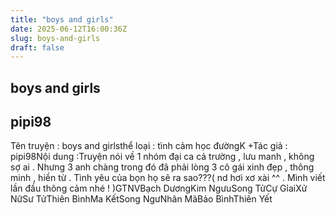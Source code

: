 ```yaml
---
title: "boys and girls"
date: 2025-06-12T16:00:36Z
slug: boys-and-girls
draft: false
---
```


## boys and girls

## pipi98

Tên truyện : boys and girlsthể loại : tình cảm học đườngK +Tác giả : pipi98Nội dung :Truyện nói về 1 nhóm đại ca cả trường , lưu manh , không sợ ai . Nhưng 3 anh chàng trong đó đã phải lòng 3 cô gái xinh đẹp , thông minh , hiền từ . Tình yêu của bọn họ sẽ ra sao???( nd hơi xơ xài ^^ . Mình viết lần đầu thông cảm nhé ! )GTNVBạch DươngKim NgưuSong TửCự GỉaiXử NữSư TửThiên BìnhMa KếtSong NgưNhân MãBảo BìnhThiên Yết